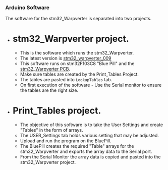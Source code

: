 
###  Arduino Software

The software for the stm32_Warpverter is separated into two projects.

* # stm32_Warpverter project.  
  * This is the software which runs the stm32_Warpverter.  
  * The latest version is [stm32_warpverter_009](https://github.com/mackelec/StepInverter/tree/master/stm32WarpVerter/Arduino/stm32_Warpverter/stm32_Warpverter_009)
  *  This software runs on stm32F103C8 "Blue Pill" and the [stm32_Warpverter PCB](https://github.com/mackelec/StepInverter/tree/master/stm32WarpVerter/PCB).
  *  Make sure tables are created by the Print_Tables Project.  
  *  The tables are pasted into `LookupTables` tab.  
  *  On first execution of the software - Use the Serial monitor to ensure the tables are the right size.

* # Print_Tables project.  
  *  The objective of this software is to take the User Settings and create "Tables" in the form of arrays.  
  *  The USER_Settings tab holds various setting that may be adjusted.  
  *  Upload and run the program on the BluePill.  
  *  The BluePill creates the required "Table" arrays for the stm32_Warpverter and exports the array data to the Serial port.  
  *  From the Serial Monitor the array data is copied and pasted into the stm32_Warpverter project.
  

